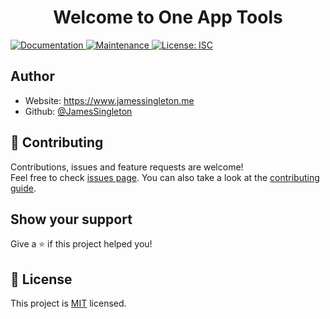 <h1 align="center">Welcome to One App Tools</h1>
<p>
  <a href="https://github.com/JamesSingleton/one-app-tools#readme" target="_blank">
    <img alt="Documentation" src="https://img.shields.io/badge/documentation-yes-brightgreen.svg" />
  </a>
  <a href="https://github.com/JamesSingleton/one-app-tools/graphs/commit-activity" target="_blank">
    <img alt="Maintenance" src="https://img.shields.io/badge/Maintained%3F-yes-green.svg" />
  </a>
  <a href="https://github.com/JamesSingleton/one-app-tools/blob/master/LICENSE" target="_blank">
    <img alt="License: ISC" src="https://img.shields.io/github/license/JamesSingleton/one-app-tools" />
  </a>
</p>

## Author

- Website: https://www.jamessingleton.me
- Github: [@JamesSingleton](https://github.com/JamesSingleton)

## 🤝 Contributing

Contributions, issues and feature requests are welcome!<br />Feel free to check [issues page](https://github.com/JamesSingleton/one-app-tools/issues). You can also take a look at the [contributing guide](https://github.com/JamesSingleton/one-app-tools/blob/master/CONTRIBUTING.md).

## Show your support

Give a ⭐️ if this project helped you!

## 📝 License

This project is [MIT](https://github.com/JamesSingleton/one-app-tools/blob/master/LICENSE) licensed.
